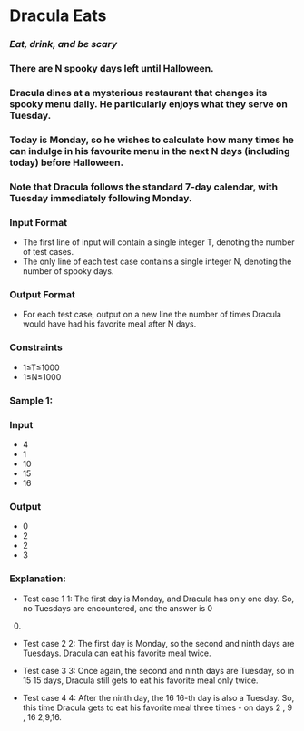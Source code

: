# Dracula Eats
### *Eat, drink, and be scary*

### There are N spooky days left until Halloween.
### Dracula dines at a mysterious restaurant that changes its spooky menu daily. He particularly enjoys what they serve on Tuesday.

### Today is Monday, so he wishes to calculate how many times he can indulge in his favourite menu in the next N days (including today) before Halloween.

### Note that Dracula follows the standard 7-day calendar, with Tuesday immediately following Monday.

### Input Format
- The first line of input will contain a single integer T, denoting the number of test cases.
- The only line of each test case contains a single integer N, denoting the number of spooky days.

### Output Format
- For each test case, output on a new line the number of times Dracula would have had his favorite meal after N days.

### Constraints
- 1≤T≤1000
- 1≤N≤1000

### Sample 1:
### Input
- 4
- 1
- 10
- 15
- 16
### Output
- 0
- 2
- 2
- 3

### Explanation:
- Test case 
1
1: The first day is Monday, and Dracula has only one day. So, no Tuesdays are encountered, and the answer is 
0
0.

- Test case 
2
2: The first day is Monday, so the second and ninth days are Tuesdays.
Dracula can eat his favorite meal twice.

- Test case 
3
3: Once again, the second and ninth days are Tuesday, so in 
15
15 days, Dracula still gets to eat his favorite meal only twice.

- Test case 
4
4: After the ninth day, the 
16
16-th day is also a Tuesday. So, this time Dracula gets to eat his favorite meal three times - on days 
2
,
9
,
16
2,9,16.